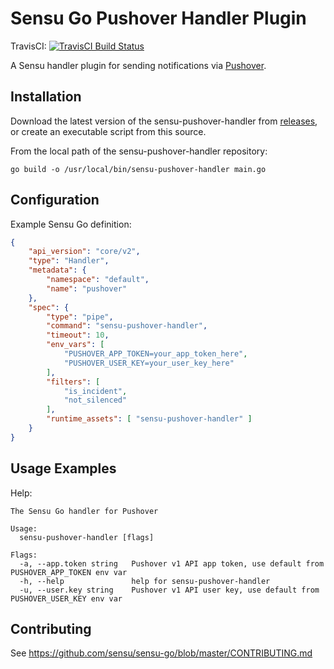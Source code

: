 # Sensu Go Pushover Handler Plugin
TravisCI: [![TravisCI Build Status](https://travis-ci.org/cwjohnston/sensu-pushover-handler.svg?branch=master)](https://travis-ci.org/cwjohnston/sensu-pushover-handler)

A Sensu handler plugin for sending notifications via [Pushover]().

## Installation

Download the latest version of the sensu-pushover-handler from [releases][2],
or create an executable script from this source.

From the local path of the sensu-pushover-handler repository:

```
go build -o /usr/local/bin/sensu-pushover-handler main.go
```

## Configuration

Example Sensu Go definition:

```json
{
    "api_version": "core/v2",
    "type": "Handler",
    "metadata": {
        "namespace": "default",
        "name": "pushover"
    },
    "spec": {
        "type": "pipe",
        "command": "sensu-pushover-handler",
        "timeout": 10,
        "env_vars": [
            "PUSHOVER_APP_TOKEN=your_app_token_here",
            "PUSHOVER_USER_KEY=your_user_key_here"
        ],
        "filters": [
            "is_incident",
            "not_silenced"
        ],
        "runtime_assets": [ "sensu-pushover-handler" ]
    }
}
```

## Usage Examples

Help:

```
The Sensu Go handler for Pushover 

Usage:
  sensu-pushover-handler [flags]

Flags:
  -a, --app.token string   Pushover v1 API app token, use default from PUSHOVER_APP_TOKEN env var
  -h, --help               help for sensu-pushover-handler
  -u, --user.key string    Pushover v1 API user key, use default from PUSHOVER_USER_KEY env var
```

## Contributing

See https://github.com/sensu/sensu-go/blob/master/CONTRIBUTING.md

[1]: https://pushover.net
[2]: https://github.com/cwjohnston/sensu-pushover-handlers/releases
